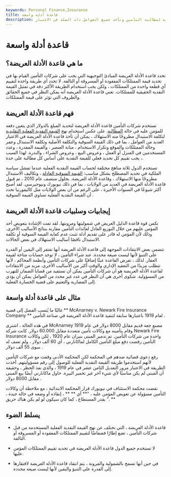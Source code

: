 ```yaml
---
keywords: Personal Finance,Insurance
title: قاعدة أدلة واسعة
description: تُستخدم قاعدة الأدلة العريضة لتحديد القيمة النقدية الحقيقية لمطالبة التأمين وتأخذ جميع العوامل ذات الصلة في الاعتبار.
---
```


# قاعدة أدلة واسعة
## ما هي قاعدة الأدلة العريضة؟

تحدد قاعدة الأدلة العريضة المبادئ التوجيهية التي يجب على شركات التأمين القيام بها في تحديد قيمة الممتلكات المفقودة أو المسروقة أو التالفة. لا تحدد أي طريقة واحدة لتقييم أي قطعة واحدة من الممتلكات ، ولكن يجب استخدام الطريقة الأكثر دقة في تمثيل القيمة النقدية الحقيقية للممتلكات. تعني قاعدة الأدلة العريضة أنه يمكن النظر في جميع الحقائق والظروف التي تؤثر على قيمة الممتلكات.

## فهم قاعدة الأدلة العريضة

تستخدم شركات التأمين قاعدة الأدلة العريضة لتحديد المبلغ بالدولار الذي يتعين دفعه للمؤمن عليه في حالة [المطالبة](/insurance_claim). على عكس استخدام نهج [القيمة النقدية الفعلية التقليدية](/actual-cash-value) لتكلفة الاستبدال مطروحًا منه الاستهلاك ، يمكن أن تأخذ قاعدة الأدلة العريضة في الاعتبار العديد من العوامل ، بما في ذلك القيمة السوقية والتكلفة الأصلية وتكلفة الاستبدال وعمر وحالة الممتلكات والموقع وتكرار الاستخدام ، متانة العنصر ، والقيمة المقدرة ، وعدد المستخدمين في المنزل أو العمل ، وعروض البيع ، وعروض الشراء ، والندرة. لهذا السبب ، يجب تقييم كل تحديد فعلي للقيمة النقدية على أساس كل مطالبة على حدة.

تستخدم الدول ثلاثة مناهج مختلفة لحساب القيمة النقدية الفعلية عندما تفشل سياسة الملكية في تحديد المصطلح بشكل مناسب: [القيمة السوقية العادلة](/fairmarketvalue) ، وتكاليف الاستبدال مطروحًا منها الاستهلاك ، وقاعدة الأدلة العريضة. بحلول منتصف عام 2010 ، تم قبول قاعدة الأدلة العريضة في العديد من الولايات ، بما في ذلك نيويورك ونيوجيرسي. لقد أصبح أكثر شيوعًا في السنوات الأخيرة ، على الرغم من أن بعض الولايات مثل كاليفورنيا تحدد أن القيمة النقدية الفعلية تساوي القيمة السوقية .

## إيجابيات وسلبيات قاعدة الأدلة العريضة

تكمن قوة قاعدة الدليل العريض في شموليتها ومرونتها. لقد تمت الإشادة بتعويض أحد المؤمن عليهم من خلال التوزيع العادل لعائدات التأمين مقارنة بنتائج الأساليب الأخرى. وذلك لأن المؤمن له قادر على تقديم أدلة تثبت عدم كفاية القيمة السوقية أو تكلفة الاستبدال ناقصًا أساليب الاستهلاك في بعض الحالات.

تتضمن بعض الانتقادات الموجهة إلى قاعدة الأدلة العريضة أنها تفتقر إلى اليقين أو القدرة على التنبؤ لأنها ليست صيغة محددة. عند شراء التأمين ، لا توجد حسابات متاحة لقيمة العقار. لذلك ، تفرض القاعدة عبئًا إضافيًا على شركات التأمين وأنظمة المحاكم ، لأنها تتطلب مزيدًا من التعقيد الإداري والوقت أكثر من الأساليب الأخرى. مزيد من الانتقادات لقاعدة الأدلة العريضة هو أن شركات التأمين يمكن أن تستفيد من قضايا الضمان للتهرب من المسؤولية. شكوى أخرى هي أن النظر في عدد غير محدد من العوامل يمكن أن يؤدي إلى المضاربة والتعتيم على قضية الخسارة الفعلية.

## مثال على قاعدة أدلة واسعة

غالبًا ما يُنسب الفضل إلى قضية ** McAnarney v. Newark Fire Insurance Company ** لعام 1919 باعتبارها سابقة لتنفيذ قاعدة الأدلة العريضة في صناعة التأمين .

في هذه الحالة ، اشترى McAnarney مصنع جعة قديم مقابل 8000 دولار في عام 1919 وقام بتأمينه مع وكالات تأمين متعددة مقابل 60.000 دولار. كانت شركة Newark Fire Insurance واحدة من شركات التأمين. تم تدمير المبنى بنيران عام 1920 ، لكن وكالات التأمين رفضت دفع مبلغ التأمين الكامل لماكانارني ، أي 60 ألف دولار ، ولم تضف له سوى 55 ألف دولار .

رفع دعوى قضائية ضدهم في المحكمة لكن المحكمة الأدنى وقفت مع شركات التأمين لأنهم استخدموا طريقة القيمة النقدية الفعلية للوصول إلى رقم مسؤوليتهم. أخذت الطريقة في الاعتبار مرور التعديل الثامن عشر في عام 1919 ، والذي نفذ الحظر ، وحقيقة أن المبنى لم يكن مناسبًا لأي شيء آخر غير تخمير البيرة. حاول ماكانارني أيضًا بيع المبنى مقابل 8000 دولار .

نقضت محكمة الاستئناف في نيويورك قرار المحكمة الابتدائية ، مع ملاحظة أن وكالات التأمين مسؤولة عن تعويض المؤمن عليه ، "** أي ** ** ، إنقاذه أو وضعه في حالة جيدة ، بقدر المستطاع ، كما كان سيكون لو لم يكن هناك حريق ". **

## يسلط الضوء

- قاعدة الأدلة العريضة ، التي تختلف عن نهج القيمة النقدية الفعلية المستخدمة من قبل شركات التأمين ، تضع إطارًا فضفاضًا لتقييم الممتلكات المفقودة أو المسروقة أو التالفة.

- لا تستخدم جميع الدول قاعدة الأدلة العريضة في تحديد تقييم الممتلكات المؤمن عليها.

- في حين أنها تسمح بالشمولية والمرونة ، يتم انتقاد قاعدة الأدلة العريضة لافتقارها إلى القدرة على التنبؤ واليقين لأنها ليست صيغة محددة.

